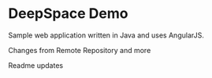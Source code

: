 # DeepSpace Demo

Sample web application written in Java and uses AngularJS.

Changes from Remote Repository and more


Readme updates
